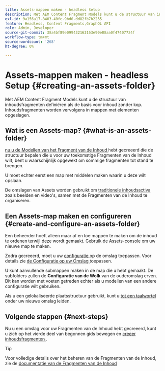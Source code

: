 ```yaml
---
title: Assets-mappen maken - headless Setup
description: Met AEM Content Fragment Models kunt u de structuur van inhoudsfragmenten definiëren als de basis voor inhoud zonder kop.
exl-id: 9a156a17-8403-40fc-9bd0-dd82fb7b2235
feature: Headless, Content Fragments,GraphQL API
role: Admin, Developer
source-git-commit: 38a4bf89e099432163163e90e08aa0f47407724f
workflow-type: tm+mt
source-wordcount: '268'
ht-degree: 0%

---
```


# Assets-mappen maken - headless Setup {#creating-an-assets-folder}

Met AEM Content Fragment Models kunt u de structuur van inhoudsfragmenten definiëren als de basis voor inhoud zonder kop. Inhoudsfragmenten worden vervolgens in mappen met elementen opgeslagen.

## Wat is een Assets-map? {#what-is-an-assets-folder}

[ nu u de Modellen van het Fragment van de Inhoud ](create-content-model.md) hebt gecreeerd die de structuur bepalen die u voor uw toekomstige Fragmenten van de Inhoud wilt, bent u waarschijnlijk opgewekt om sommige fragmenten tot stand te brengen.

U moet echter eerst een map met middelen maken waarin u deze wilt opslaan.

De omslagen van Assets worden gebruikt om [ traditionele inhoudsactiva ](/help/assets/manage-digital-assets.md) zoals beelden en video&#39;s, samen met de Fragmenten van de Inhoud te organiseren.

## Een Assets-map maken en configureren {#create-and-configure-an-assets-folder}

Een beheerder hoeft alleen maar af en toe mappen te maken om de inhoud te ordenen terwijl deze wordt gemaakt. Gebruik de Assets-console om uw nieuwe map te maken.

Zodra gecreeerd, moet u uw [ configuratie ](/help/headless/setup/create-configuration.md) op de omslag toepassen. Voor details zie [ de Configuratie op uw Omslag ](/help/sites-cloud/administering/content-fragments/setup.md#apply-the-configuration-to-your-folder) toepassen.

U kunt aanvullende submappen maken in de map die u hebt gemaakt. De subfolders zullen de **Configuratie van de Wolk** van de ouderomslag erven. Dit kan worden met voeten getreden echter als u modellen van een andere configuratie wilt gebruiken.

Als u een gelokaliseerde plaatsstructuur gebruikt, kunt u [ tot een taalwortel ](/help/assets/translate-assets.md) onder uw nieuwe omslag leiden.

## Volgende stappen {#next-steps}

Nu u een omslag voor uw Fragmenten van de Inhoud hebt gecreeerd, kunt u zich op het vierde deel van begonnen gids bewegen en [ creeer inhoudsfragmenten ](create-content-fragment.md).

>[!TIP]
>
>Voor volledige details over het beheren van de Fragmenten van de Inhoud, zie de [ documentatie van de Fragmenten van de Inhoud ](/help/sites-cloud/administering/content-fragments/overview.md)
